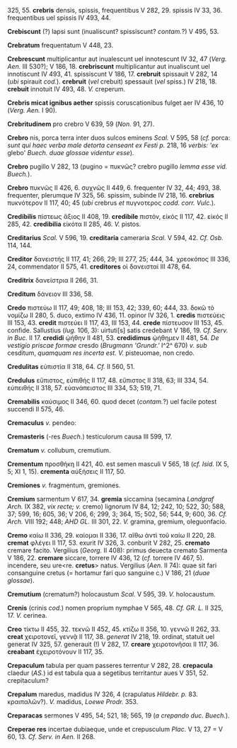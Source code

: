 325, 55. **crebris** densis, spissis, frequentibus V 282, 29. spissis IV
33, 36. frequentibus uel spissis IV 493, 44.

**Crebiscunt** (?) lapsi sunt (inualiscunt? spissiscunt? *contam.*?) V
495, 53.

**Crebratum** frequentatum V 448, 23.

**Crebrescunt** multiplicantur aut inualescunt uel innotescunt IV 32, 47
(*Verg. Aen.* III 530?); V 186, 18. **crebriscunt** multiplicantur aut
inualiscunt uel innotiscunt IV 493, 41. spissiscunt V 186, 17.
**crebruit** spissauit V 282, 14 (*ubi* spirauit *cod.*). **crebruit**
(*vel* crebuit) spessauit (*vel* spiss.) IV 218, 18. **crebuit**
innotuit IV 493, 48. *V.* creperum.

**Crebris micat ignibus aether** spissis coruscationibus fulget aer IV
436, 10 (*Verg. Aen.* I 90).

**Crebritudinem** pro crebro V 639, 59 (*Non.* 91, 27).

**Crebro** nis, porca terra inter duos sulcos eminens *Scal.* V 595, 58
(*cf.* porca: *sunt qui haec verba male detorta censeant ex Festi p.*
218, 16 *verbis: 'ex* glebo' *Buech. duae glossae videntur esse*).

**Crebro** pugillo V 282, 13 (pugino = πυκνῶς? crebro pugillo *lemma
esse vid. Buech.*).

**Crebro** πυκνῶς II 426, 6. συχνῶς II 449, 6. frequenter IV 32, 44;
493, 38. frequenter, plerumque IV 325, 56. spissim, subinde IV 218, 16.
**crebrius** πυκνότερον II 117, 40; 45 (*ubi* crebrus *et* πυγνοτερος
*codd. corr. Vulc.*).

**Credibilis** πίστεως ἄξιος II 408, 19. **credibile** πιστόν, εἰκός II
117, 42. εἰκός II 285, 42. **credibilia** εἰκότα II 285, 46. *V.*
pistos.

**Creditarius** *Scal.* V 596, 19. **creditaria** cameraria *Scal.* V
594, 42. *Cf. Osb.* 114, 144.

**Creditor** δανειστής II 117, 41; 266, 29; III 277, 25; 444, 34.
χρεοκόπος III 336, 24, commendator II 575, 41. **creditores** οἱ
δανεισταί III 478, 64.

**Creditrix** δανείστρια II 266, 31.

**Creditum** δάνειον III 336, 58.

**Credo** πιστεύω II 117, 49; 408, 18; III 153, 42; 339, 60; 444, 33.
δοκῶ τὸ νομίζω II 280, 5. duco, extimo IV 436, 11. opinor IV 326, 1.
**credis** πιστεύεις III 153, 43. **credit** πιστεύει II 117, 43, III
153, 44. **crede** πίστευσον III 153, 45. confide. Sallustius (*Iug.*
106, 3): uirtuti[s] satis credebant V 186, 19. *Cf. Serv. in Buc.* II
17. **credidi** ᾠήθην II 481, 53. **credidimus** ᾠήθημεν II 481, 54. *De
vestigio priscae formae* cresdo (*Brugmann 'Grundr.'* I^2^ 670) *v.*
*sub* cesditum, *quamquam res incerta est. V.* pisteuomae, non credo.

**Credulitas** εὐπιστία II 318, 64. *Cf.* II 560, 51.

**Credulus** εὔπιστος, εὐπιθής II 117, 48. εὔπιστος II 318, 63; III 334,
54. εὐπειθής II 318, 57. εὐανάπειστος III 334, 53; 519, 71.

**Cremabilis** καύσιμος II 346, 60. quod decet (*contam.*?) uel facile
potest succendi II 575, 46.

**Cremaculus** *v.* pendeo:

**Cremasteris** (-res *Buech.*) testiculorum causa III 599, 17.

**Crematum** *v.* collubum, cremutium.

**Crementum** προσθήκη II 421, 40. est semen masculi V 565, 18 (*cf.
Isid.* IX 5, 5; XI 1, 15). **crementa** αὐξήσεις II 117, 50.

**Cremiones** *v.* fragmentum, gremiones.

**Cremium** sarmentum V 617, 34. **gremia** siccamina (secamina
*Landgraf Arch.* IX 382, *vix recte; v.* cremo) lignorum IV 84, 12; 242,
10; 522, 30; 588, 37; 599, 16; 605, 36; V 206, 6; 299, 3; 364, 15; 502,
56; 544, 9; 600, 36. *Cf. Arch.* VIII 192; 448; *AHD GL.* III 301, 22.
*V.* gramina, gremium, oIeguonfacio.

**Cremo** καίω II 336, 29. καίομαι II 336, 17. αἴθω ἀντὶ τοῦ καίω II
220, 28. **cremat** φλέγει II 117, 53. exurit IV 326, 3. conburit V 282,
25. **cremato** cremare facito. Vergilius (*Georg.* II 408): primus
deuecta cremato Sarmenta V 186, 22. **cremare** siccare, torrere IV 436,
12 (*cf.* torrere IV 467, 5). incendere, seu ure\<re. **cretus**\>
natus. Vergilius (*Aen.* II 74): quae sit fari consanguine cretus (=
hortamur fari quo sanguine c.) V 186, 21 (*duae glossae*).

**Cremutium** (crematum?) holocaustum *Scal.* V 595, 39. *V.*
holocaustum.

**Crenis** (crinis *cod.*) nomen proprium nymphae V 565, 48. *Cf. GR.
L.* II 325, 17. *V.* cerinea.

**Creo** τίκτω II 455, 32. τεκνῶ II 452, 45. κτίζω II 356, 10. γεννῶ II
262, 33. **creat** χειροτονεῖ, γεννᾷ II 117, 38. *ge­nerat* IV 218, 19.
ordinat, statuit uel generat IV 325, 57. generauit (!) V 282, 17.
**creare** χειροτονῆσαι II 117, 36. **creabant** ἐχειροτόνουν II 117,
35.

**Crepaculum** tabula per quam passeres terrentur V 282, 28.
**crepacula** claedur (*AS.*) id est tabula qua a segetibus territantur
aues V 351, 52. crepitaculum?

**Crepalum** maredus, madidus IV 326, 4 (crapulatus *Hildebr. p.* 83.
κραιπαλῶν?). *V.* madidus, *Loewe Prodr.* 353.

**Creparacas** sermones V 495, 54; 521, 18; 565, 19 (*a crepando duc.
Buech.*).

**Creperae res** incertae dubiaeque, unde et crepusculum *Plac.* V 13,
27 = V 60, 13. *Cf. Serv. in Aen.* II 268.
